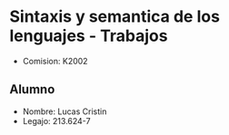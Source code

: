 # Sintaxis y semantica de los lenguajes - Trabajos
* Comision: K2002

## Alumno
* Nombre: Lucas Cristin  
* Legajo: 213.624-7